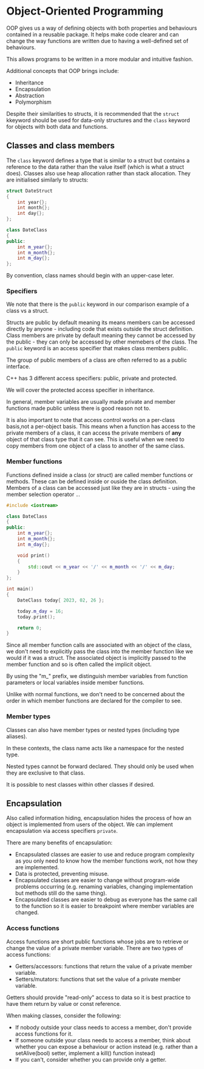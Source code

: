 # Object-Oriented Programming

OOP gives us a way of defining objects with both properties and behaviours contained in a reusable package.
It helps make code clearer and can change the way functions are written due to having a well-defined set of behaviours.

This allows programs to be written in a more modular and intuitive fashion.

Additional concepts that OOP brings include:
- Inheritance
- Encapsulation
- Abstraction
- Polymorphism

Despite their similarities to structs, it is recommended that the `struct` kkeyword should be used for data-only structures and the `class` keyword for objects with both data and functions.

## Classes and class members

The `class` keyword defines a type that is similar to a struct but contains a reference to the data rather than the value itself (which is what a struct does).
Classes also use heap allocation rather than stack allocation.
They are initialised similarly to structs:

```cpp
struct DateStruct
{
    int year{};
    int month{};
    int day{};
};

class DateClass
{
public:
    int m_year{};
    int m_month{};
    int m_day{};
};
```

By convention, class names should begin with an upper-case leter.

### Specifiers

We note that there is the `public` keyword in our comparison example of a class vs a struct.

Structs are public by default meaning its means members can be accessed directly by anyone - including code that exists outside the struct definition.
Class members are private by default meaning they cannot be accessed by the public - they can only be accessed by other memebers of the class.
The `public` keyword is an access specifier that makes class members public.

The group of public members of a class are often referred to as a public interface.

C++ has 3 different access specifiers: public, private and protected.

We will cover the protected access specifier in inheritance.

In general, member variables are usually made private and member functions made public unless there is good reason not to.

It is also important to note that access control works on a per-class basis,not a per-object basis.
This means when a function has access to the private members of a class, it can access the private members of **any** object of that class type that it can see.
This is useful when we need to copy members from one object of a class to another of the same class.

### Member functions

Functions defined inside a class (or struct) are called member functions or methods.
These can be defined inside or ouside the class definition.
Members of a class can be accessed just like they are in structs - using the member selection operator `.`.

```cpp
#include <iostream>

class DateClass
{
public:
    int m_year{};
    int m_month{};
    int m_day{};

    void print()
    {
        std::cout << m_year << '/' << m_month << '/' << m_day;
    }
};

int main()
{
    DateClass today{ 2023, 02, 26 };

    today.m_day = 16;
    today.print();

    return 0;
}
```

Since all member function calls are associated with an object of the class, we don't need to explicitly pass the class into the member function like we would if it was a struct.
The associated object is implicitly passed to the member function and so is often called the implicit object.

By using the "m\_" prefix, we distinguish member variables from function parameters or local variables inside member functions.

Unlike with normal functions, we don't need to be concerned about the order in which member functions are declared for the compiler to see.

### Member types

Classes can also have member types or nested types (including type aliases).

In these contexts, the class name acts like a namespace for the nested type.

Nested types cannot be forward declared.
They should only be used when they are exclusive to that class.

It is possible to nest classes within other classes if desired.

## Encapsulation

Also called information hiding, encapsulation hides the process of how an object is implemented from users of the object.
We can implement encapsulation via access specifiers `private`.

There are many benefits of encapsulation:
- Encapsulated classes are easier to use and reduce program complexity as you only need to know how the member functions work, not how they are implemented.
- Data is protected, preventing misuse.
- Encapsulated classes are easier to change without program-wide problems occurring (e.g. renaming variables, changing implementation but methods still do the same thing).
- Encapsulated classes are easier to debug as everyone has the same call to the function so it is easier to breakpoint where member variables are changed.

### Access functions

Access functions are short public functions whose jobs are to retrieve or change the value of a private member variable.
There are two types of access functions:
- Getters/accessors: functions that return the value of a private member variable.
- Setters/mutators: functions that set the value of a private member variable.

Getters should provide "read-only" access to data so it is best practice to have them return by value or const reference.

When making classes, consider the following:
- If nobody outside your class needs to access a member, don't provide access functions for it.
- If someone outside your class needs to access a member, think about whether you can expose a behaviour or action instead (e.g. rather than a setAlive(bool) setter, implement a kill() function instead)
- If you can't, consider whether you can provide only a getter.

